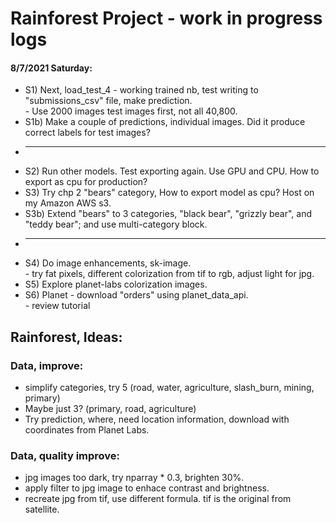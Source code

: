 # Rainforest Project - work in progress logs  

#### 8/7/2021 Saturday:  

 * S1) Next, load_test_4 - working trained nb, test writing to "submissions_csv" file, make prediction.  
       - Use 2000 images test images first, not all 40,800.
 * S1b) Make a couple of predictions, individual images.  Did it produce correct labels for test images?
 * ---  
 * S2) Run other models.  Test exporting again.  Use GPU and CPU.  How to export as cpu for production?  
 * S3) Try chp 2 "bears" category,  How to export model as cpu?  Host on my Amazon AWS s3. 
 * S3b) Extend "bears" to 3 categories, "black bear", "grizzly bear", and "teddy bear"; and use multi-category block.  
 * ---  
 * S4) Do image enhancements, sk-image.  
       - try fat pixels, different colorization from tif to rgb, adjust light for jpg.   
 * S5) Explore planet-labs colorization images.  
 * S6) Planet - download "orders" using planet_data_api.  
       - review tutorial  

## Rainforest, Ideas:  

### Data, improve:  

 * simplify categories, try 5 (road, water, agriculture, slash_burn, mining, primary)  
 * Maybe just 3? (primary, road, agriculture)  
 * Try prediction, where, need location information, download with coordinates from Planet Labs.  

### Data, quality improve:  

  * jpg images too dark, try nparray * 0.3, brighten 30%.  
  * apply filter to jpg image to enhace contrast and brightness.  
  * recreate jpg from tif, use different formula.  tif is the original from satellite. 
